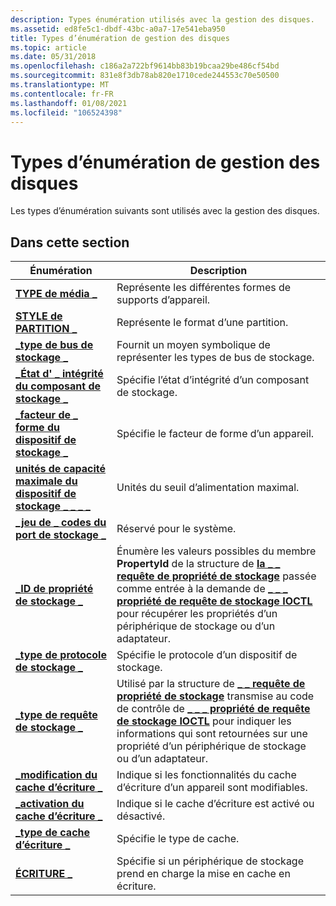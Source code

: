 ```yaml
---
description: Types énumération utilisés avec la gestion des disques.
ms.assetid: ed8fe5c1-dbdf-43bc-a0a7-17e541eba950
title: Types d’énumération de gestion des disques
ms.topic: article
ms.date: 05/31/2018
ms.openlocfilehash: c186a2a722bf9614bb83b19bcaa29be486cf54bd
ms.sourcegitcommit: 831e8f3db78ab820e1710cede244553c70e50500
ms.translationtype: MT
ms.contentlocale: fr-FR
ms.lasthandoff: 01/08/2021
ms.locfileid: "106524398"
---
```

# <a name="disk-management-enumeration-types"></a>Types d’énumération de gestion des disques

Les types d’énumération suivants sont utilisés avec la gestion des disques.

## <a name="in-this-section"></a>Dans cette section



| Énumération                                                                              | Description                                                                                                                                                                                                                                                                                                          |
|------------------------------------------------------------------------------------------|----------------------------------------------------------------------------------------------------------------------------------------------------------------------------------------------------------------------------------------------------------------------------------------------------------------------|
| [**TYPE de média \_**](/windows/win32/api/winioctl/ne-winioctl-media_type)<br/>                                         | Représente les différentes formes de supports d’appareil.<br/>                                                                                                                                                                                                                                                             |
| [**STYLE de PARTITION \_**](/windows/win32/api/winioctl/ne-winioctl-partition_style)<br/>                               | Représente le format d’une partition.<br/>                                                                                                                                                                                                                                                                     |
| [**\_type de bus de stockage \_**](/windows/win32/api/winioctl/ne-winioctl-storage_bus_type)<br/>                                | Fournit un moyen symbolique de représenter les types de bus de stockage.<br/>                                                                                                                                                                                                                                              |
| [**\_État d' \_ intégrité du composant de stockage \_**](/windows/desktop/api/WinIoCtl/ne-winioctl-storage_component_health_status)<br/> | Spécifie l’état d’intégrité d’un composant de stockage.<br/>                                                                                                                                                                                                                                                       |
| [**\_facteur de \_ forme du dispositif de stockage \_**](/windows/desktop/api/WinIoCtl/ne-winioctl-storage_device_form_factor)<br/>           | Spécifie le facteur de forme d’un appareil.<br/>                                                                                                                                                                                                                                                                    |
| [**unités de capacité maximale du dispositif de stockage \_ \_ \_ \_**](/windows/desktop/api/winioctl/ne-winioctl-storage_device_power_cap_units)<br/>  | Unités du seuil d’alimentation maximal.<br/>                                                                                                                                                                                                                                                                 |
| [**\_jeu de \_ codes du port de stockage \_**](/windows/win32/api/winioctl/ne-winioctl-storage_port_code_set)<br/>                     | Réservé pour le système. <br/>                                                                                                                                                                                                                                                                                 |
| [**\_ID de propriété de stockage \_**](/windows/win32/api/winioctl/ne-winioctl-storage_property_id)<br/>                          | Énumère les valeurs possibles du membre **PropertyId** de la structure de [**la \_ \_ requête de propriété de stockage**](/windows/desktop/api/WinIoCtl/ns-winioctl-storage_property_query) passée comme entrée à la demande de [**\_ \_ \_ propriété de requête de stockage IOCTL**](/windows/desktop/api/WinIoCtl/ni-winioctl-ioctl_storage_query_property) pour récupérer les propriétés d’un périphérique de stockage ou d’un adaptateur.<br/> |
| [**\_type de protocole de stockage \_**](/windows/desktop/api/WinIoCtl/ne-winioctl-storage_protocol_type)<br/>                      | Spécifie le protocole d’un dispositif de stockage.<br/>                                                                                                                                                                                                                                                               |
| [**\_type de requête de stockage \_**](/windows/desktop/api/WinIoCtl/ne-winioctl-storage_query_type)<br/>                            | Utilisé par la structure de [**\_ \_ requête de propriété de stockage**](/windows/desktop/api/WinIoCtl/ns-winioctl-storage_property_query) transmise au code de contrôle de [**\_ \_ \_ propriété de requête de stockage IOCTL**](/windows/desktop/api/WinIoCtl/ni-winioctl-ioctl_storage_query_property) pour indiquer les informations qui sont retournées sur une propriété d’un périphérique de stockage ou d’un adaptateur.<br/>                             |
| [**\_modification du cache d’écriture \_**](/windows/win32/api/winioctl/ne-winioctl-write_cache_change)<br/>                            | Indique si les fonctionnalités du cache d’écriture d’un appareil sont modifiables.<br/>                                                                                                                                                                                                                                    |
| [**\_activation du cache d’écriture \_**](/windows/win32/api/winioctl/ne-winioctl-write_cache_enable)<br/>                            | Indique si le cache d’écriture est activé ou désactivé.<br/>                                                                                                                                                                                                                                                 |
| [**\_type de cache d’écriture \_**](/windows/win32/api/winioctl/ne-winioctl-write_cache_type)<br/>                                | Spécifie le type de cache.<br/>                                                                                                                                                                                                                                                                                 |
| [**ÉCRITURE \_**](/windows/win32/api/winioctl/ne-winioctl-write_through)<br/>                                       | Spécifie si un périphérique de stockage prend en charge la mise en cache en écriture.<br/>                                                                                                                                                                                                                                        |



 

 

